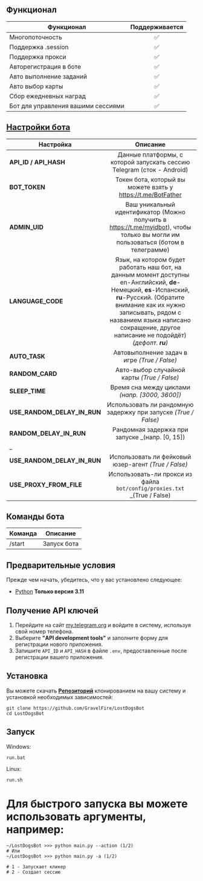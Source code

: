## Функционал  
| Функционал                                              | Поддерживается |
|---------------------------------------------------------|:--------------:|
| Многопоточность                                         |       ✅        |
| Поддержка .session                                      |       ✅        |
| Поддержка прокси                                        |       ✅        |
| Авторегистрация в боте                                  |       ✅        |
| Авто выполнение заданий                                 |       ✅        |
| Авто выбор карты                                        |       ✅        |
| Сбор ежедневных наград                                  |       ✅        |
| Бот для управления вашими сессиями                                  |       ✅        |


## [Настройки бота](https://github.com/GravelFire/LostDogsBot/blob/master/.env-example/)
| Настройка               |                                Описание                                 |
|-------------------------|:-----------------------------------------------------------------------:|
| **API_ID / API_HASH**   | Данные платформы, с которой запускать сессию Telegram (сток - Android)  | 
| **BOT_TOKEN**           | Токен бота, который вы можете взять у https://t.me/BotFather  | 
| **ADMIN_UID**           | Ваш уникальный идентификатор (Можно получить в https://t.me/myidbot), чтобы только вы могли им пользоваться (ботом в телеграмме)     | 
| **LANGUAGE_CODE**       | Язык, на котором будет работать наш бот, на данным момент доступны en-Английский, **de**-Немецкий, **es**-Испанский, **ru**-Русский. (Обратите внимание как их нужно записывать, рядом с названием языка написано сокращение, другое написание не подойдёт) _(дефолт. **ru**)_ |
| **AUTO_TASK**           |               Автовыполнение задач в игре  _(True / False)_                        |
| **RANDOM_CARD**         |      Авто-выбор случайной карты  _(True / False)_                                  |
| **SLEEP_TIME**          |          Время сна между циклами _(напр. [3000, 3600])_          |
| **USE_RANDOM_DELAY_IN_RUN**  | Использовать ли рандомную задержку при запуске _(True / False)_                               |
| **RANDOM_DELAY_IN_RUN**      | Рандомная задержка при запуске _(напр. [0, 15])
_                                               |
| **USE_RANDOM_DELAY_IN_RUN**  | Использовать ли фейковый юзер-агент _(True / False)_                               |
| **USE_PROXY_FROM_FILE** | Использовать-ли прокси из файла `bot/config/proxies.txt`  _(True / False) |

## Команды бота
| Команда               |                                Описание                                 |
|-------------------------|:-----------------------------------------------------------------------:|
| /start                 | Запуск бота          |

## Предварительные условия
Прежде чем начать, убедитесь, что у вас установлено следующее:
- [Python](https://www.python.org/downloads/) **Только версия 3.11**

## Получение API ключей
1. Перейдите на сайт [my.telegram.org](https://my.telegram.org) и войдите в систему, используя свой номер телефона.
2. Выберите **"API development tools"** и заполните форму для регистрации нового приложения.
3. Запишите `API_ID` и `API_HASH` в файле `.env`, предоставленные после регистрации вашего приложения.

## Установка
Вы можете скачать [**Репозиторий**](https://github.com/GravelFire/LostDogsBot) клонированием на вашу систему и установкой необходимых зависимостей:
```shell
git clone https://github.com/GravelFire/LostDogsBot
cd LostDogsBot
```
## Запуск
Windows:
```shell
run.bat
```

Linux:
```shell
run.sh
```

# Для быстрого запуска вы можете использовать аргументы, например:

```shell
~/LostDogsBot >>> python main.py --action (1/2)
# Или
~/LostDogsBot >>> python main.py -a (1/2)

# 1 - Запускает кликер
# 2 - Создает сессию
```

